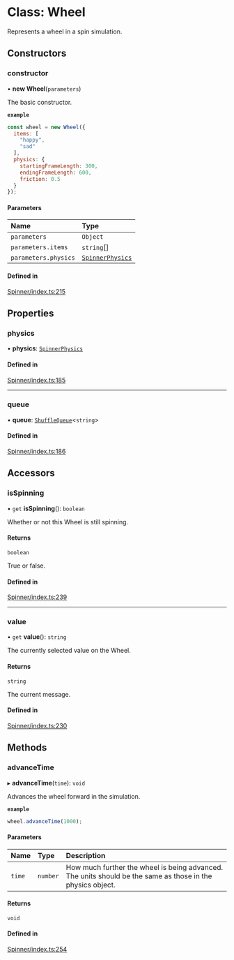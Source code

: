 # Class: Wheel

Represents a wheel in a spin simulation.

## Constructors

### constructor

• **new Wheel**(`parameters`)

The basic constructor.

**`example`**
```js
const wheel = new Wheel({
  items: [
    "happy",
    "sad"
  ],
  physics: {
    startingFrameLength: 300,
    endingFrameLength: 600,
    friction: 0.5
  }
});
```

#### Parameters

| Name | Type |
| :------ | :------ |
| `parameters` | `Object` |
| `parameters.items` | `string`[] |
| `parameters.physics` | [`SpinnerPhysics`](https://github.com/daniellacosse/idea-spinner/tree/main/packages/spinner/docs/interfaces/SpinnerPhysics.md) |

#### Defined in

[Spinner/index.ts:215](https://github.com/daniellacosse/idea-spinner/blob/cd10be9/packages/spinner/Spinner/index.ts#L215)

## Properties

### physics

• **physics**: [`SpinnerPhysics`](https://github.com/daniellacosse/idea-spinner/tree/main/packages/spinner/docs/interfaces/SpinnerPhysics.md)

#### Defined in

[Spinner/index.ts:185](https://github.com/daniellacosse/idea-spinner/blob/cd10be9/packages/spinner/Spinner/index.ts#L185)

___

### queue

• **queue**: [`ShuffleQueue`](https://github.com/daniellacosse/idea-spinner/tree/main/packages/spinner/docs/classes/ShuffleQueue.md)<`string`\>

#### Defined in

[Spinner/index.ts:186](https://github.com/daniellacosse/idea-spinner/blob/cd10be9/packages/spinner/Spinner/index.ts#L186)

## Accessors

### isSpinning

• `get` **isSpinning**(): `boolean`

Whether or not this Wheel is still spinning.

#### Returns

`boolean`

True or false.

#### Defined in

[Spinner/index.ts:239](https://github.com/daniellacosse/idea-spinner/blob/cd10be9/packages/spinner/Spinner/index.ts#L239)

___

### value

• `get` **value**(): `string`

The currently selected value on the Wheel.

#### Returns

`string`

The current message.

#### Defined in

[Spinner/index.ts:230](https://github.com/daniellacosse/idea-spinner/blob/cd10be9/packages/spinner/Spinner/index.ts#L230)

## Methods

### advanceTime

▸ **advanceTime**(`time`): `void`

Advances the wheel forward in the simulation.

**`example`**
```js
wheel.advanceTime(1000);
```

#### Parameters

| Name | Type | Description |
| :------ | :------ | :------ |
| `time` | `number` | How much further the wheel is being advanced. The units should be the same as those in the physics object. |

#### Returns

`void`

#### Defined in

[Spinner/index.ts:254](https://github.com/daniellacosse/idea-spinner/blob/cd10be9/packages/spinner/Spinner/index.ts#L254)
